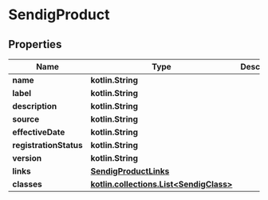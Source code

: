 
# SendigProduct

## Properties
| Name | Type | Description | Notes |
| ------------ | ------------- | ------------- | ------------- |
| **name** | **kotlin.String** |  |  [optional] |
| **label** | **kotlin.String** |  |  [optional] |
| **description** | **kotlin.String** |  |  [optional] |
| **source** | **kotlin.String** |  |  [optional] |
| **effectiveDate** | **kotlin.String** |  |  [optional] |
| **registrationStatus** | **kotlin.String** |  |  [optional] |
| **version** | **kotlin.String** |  |  [optional] |
| **links** | [**SendigProductLinks**](SendigProductLinks.md) |  |  [optional] |
| **classes** | [**kotlin.collections.List&lt;SendigClass&gt;**](SendigClass.md) |  |  [optional] |



